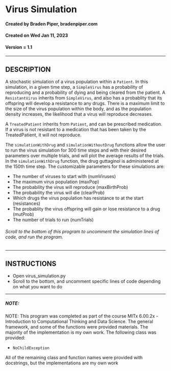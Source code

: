 # Virus Simulation
#### Created by Braden Piper, bradenpiper.com
#### Created on Wed Jan 11, 2023
#### Version = 1.1
---
## DESCRIPTION
A stochastic simulation of a virus population within a `Patient`. In this
simulation, in a given time step, a `SimpleVirus` has a probability of
reproducing and a probability of dying and being cleared from the patient.
A `ResistantVirus` inherits from `SimpleVirus`, and also has a probablity that
its offspring will develop a resistance to any drugs.
There is a maximum limit to the size of the virus population within the body,
and as the population density increases, the likelihood that a virus will
reproduce decreases.

A `TreatedPatient` inherits from `Patient`, and can be prescribed medication.
If a virus is not resistant to a medication that has been taken by the
TreatedPatient, it will not reproduce.

The `simulationWithDrug` and `simulationWithoutDrug` functions allow the user
to run the virus simulation for 300 time steps and with their desired parameters
over multiple trials, and will plot the average results of the trials. In the
`simulationWithDrug` function, the drug guttaginol is administered at the 150th time step.
The customizable parameters for these simulations are:
* The number of viruses to start with (numViruses)
* The maximum virus population (maxPop)
* The probability the virus will reproduce (maxBirthProb)
* The probability the virus will die (clearProb)
* Which drugs the virus population has resistance to at the start (resistances)
* The probablity the virus offspring will gain or lose resistance to a drug (mutProb)
* The number of trials to run (numTrials)

###### Scroll to the bottom of this program to uncomment the simulation lines of code, and run the program.
---
## INSTRUCTIONS
* Open virus_simulation.py
* Scroll to the bottom, and uncomment specific lines of code depending on what you want to do
---
##### NOTE:
NOTE: This program was completed as part of the course MITx 6.00.2x - Introduction
to Computational Thinking and Data Science. The general framework, and some
of the functions were provided materials. The majority of the implementation is
my own work.
The following class was provided:
* `NoChildException`

All of the remaining class and function names were provided with docstrings,
but the implementations are my own work